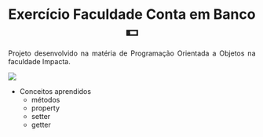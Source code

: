 <h1 align="center"> Exercício Faculdade Conta em Banco 💵</h1>

<p align="justify"> Projeto desenvolvido na matéria de Programação Orientada a Objetos na faculdade Impacta. </p>

<img src="https://img.shields.io/static/v1?label=language&message=python&color=blue&style=for-the-badge&logo=REACT"/>

- Conceitos aprendidos
    - métodos 
    - property
    - setter
    - getter



